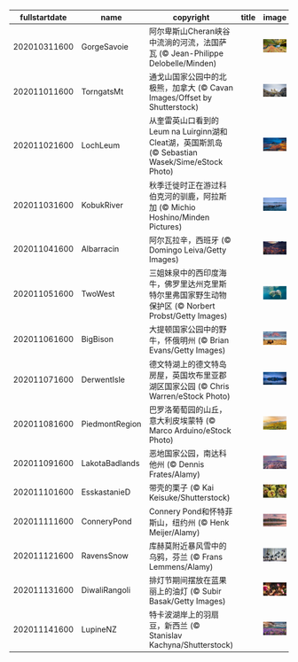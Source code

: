 |fullstartdate|name|copyright|title|image|
|--|--|--|--|--|
202010311600|GorgeSavoie|阿尔卑斯山Cheran峡谷中流淌的河流，法国萨瓦 (© Jean-Philippe Delobelle/Minden)||![](/zh-CN/2020/11/202010311600GorgeSavoie.jpg)|
202011011600|TorngatsMt|通戈山国家公园中的北极熊，加拿大 (© Cavan Images/Offset by Shutterstock)||![](/zh-CN/2020/11/202011011600TorngatsMt.jpg)|
202011021600|LochLeum|从奎雷英山口看到的 Leum na Luirginn湖和Cleat湖，英国斯凯岛 (© Sebastian Wasek/Sime/eStock Photo)||![](/zh-CN/2020/11/202011021600LochLeum.jpg)|
202011031600|KobukRiver|秋季迁徙时正在游过科伯克河的驯鹿，阿拉斯加 (© Michio Hoshino/Minden Pictures)||![](/zh-CN/2020/11/202011031600KobukRiver.jpg)|
202011041600|Albarracin|阿尔瓦拉辛，西班牙 (© Domingo Leiva/Getty Images)||![](/zh-CN/2020/11/202011041600Albarracin.jpg)|
202011051600|TwoWest|三姐妹泉中的西印度海牛，佛罗里达州克里斯特尔里弗国家野生动物保护区 (© Norbert Probst/Getty Images)||![](/zh-CN/2020/11/202011051600TwoWest.jpg)|
202011061600|BigBison|大提顿国家公园中的野牛，怀俄明州 (© Brian Evans/Getty Images)||![](/zh-CN/2020/11/202011061600BigBison.jpg)|
202011071600|DerwentIsle|德文特湖上的德文特岛房屋，英国坎布里亚郡湖区国家公园 (© Chris Warren/eStock Photo)||![](/zh-CN/2020/11/202011071600DerwentIsle.jpg)|
202011081600|PiedmontRegion|巴罗洛葡萄园的山丘，意大利皮埃蒙特 (© Marco Arduino/eStock Photo)||![](/zh-CN/2020/11/202011081600PiedmontRegion.jpg)|
202011091600|LakotaBadlands|恶地国家公园，南达科他州 (© Dennis Frates/Alamy)||![](/zh-CN/2020/11/202011091600LakotaBadlands.jpg)|
202011101600|EsskastanieD|带壳的栗子 (© Kai Keisuke/Shutterstock)||![](/zh-CN/2020/11/202011101600EsskastanieD.jpg)|
202011111600|ConneryPond|Connery Pond和怀特菲斯山，纽约州 (© Henk Meijer/Alamy)||![](/zh-CN/2020/11/202011111600ConneryPond.jpg)|
202011121600|RavensSnow|库赫莫附近暴风雪中的乌鸦，芬兰 (© Frans Lemmens/Alamy)||![](/zh-CN/2020/11/202011121600RavensSnow.jpg)|
202011131600|DiwaliRangoli|排灯节期间摆放在蓝果丽上的油灯 (© Subir Basak/Getty Images)||![](/zh-CN/2020/11/202011131600DiwaliRangoli.jpg)|
202011141600|LupineNZ|特卡波湖岸上的羽扇豆，新西兰 (© Stanislav Kachyna/Shutterstock)||![](/zh-CN/2020/11/202011141600LupineNZ.jpg)|
